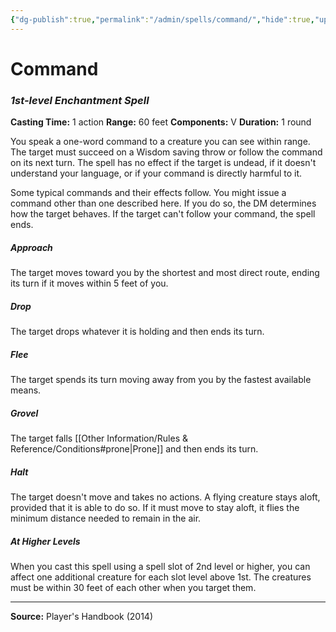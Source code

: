 ```yaml
---
{"dg-publish":true,"permalink":"/admin/spells/command/","hide":true,"updated":"2025-08-05T19:49:54.411+01:00"}
---
```


# Command
### *1st-level Enchantment Spell*
**Casting Time:** 1 action
**Range:** 60 feet
**Components:** V
**Duration:** 1 round

You speak a one-word command to a creature you can see within range. The target must succeed on a Wisdom saving throw or follow the command on its next turn. The spell has no effect if the target is undead, if it doesn't understand your language, or if your command is directly harmful to it.

Some typical commands and their effects follow. You might issue a command other than one described here. If you do so, the DM determines how the target behaves. If the target can't follow your command, the spell ends.

##### Approach
The target moves toward you by the shortest and most direct route, ending its turn if it moves within 5 feet of you.

##### Drop
The target drops whatever it is holding and then ends its turn.

##### Flee
The target spends its turn moving away from you by the fastest available means.

##### Grovel
The target falls [[Other Information/Rules & Reference/Conditions#prone\|Prone]] and then ends its turn.

##### Halt
The target doesn't move and takes no actions. A flying creature stays aloft, provided that it is able to do so. If it must move to stay aloft, it flies the minimum distance needed to remain in the air.

##### At Higher Levels
When you cast this spell using a spell slot of 2nd level or higher, you can affect one additional creature for each slot level above 1st. The creatures must be within 30 feet of each other when you target them.

---
**Source:** Player's Handbook (2014)
